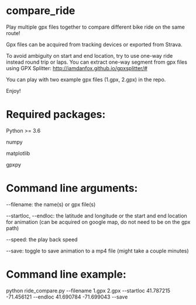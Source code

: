 # compare_ride
Play multiple gpx files together to compare different bike ride on the same route!

Gpx files can be acquired from tracking devices or exported from Strava.

To avoid ambiguity on start and end location, try to use one-way ride instead round trip or laps. You can extract one-way segment from gpx files using GPX Splitter: http://iamdanfox.github.io/gpxsplitter/#

You can play with two example gpx files (1.gpx, 2.gpx) in the repo.

Enjoy!

# Required packages:
Python >= 3.6

numpy

matplotlib

gpxpy


# Command line arguments:
--filename: the name(s) or gpx file(s)

--startloc, --endloc: the latitude and longitude or the start and end location for animation (can be acquired on google map, do not need to be on the gpx path) 

--speed: the play back speed

--save: toggle to save animation to a mp4 file (might take a couple minutes)

# Command line example:
python ride_compare.py --filename 1.gpx 2.gpx --startloc 41.787215 -71.456121 --endloc 41.690784 -71.699043 --save
